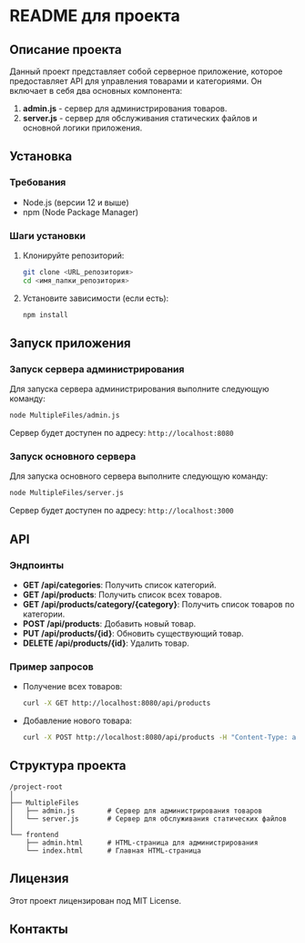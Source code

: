 # README для проекта

## Описание проекта

Данный проект представляет собой серверное приложение, которое предоставляет API для управления товарами и категориями. Он включает в себя два основных компонента:

1. **admin.js** - сервер для администрирования товаров.
2. **server.js** - сервер для обслуживания статических файлов и основной логики приложения.

## Установка

### Требования

- Node.js (версии 12 и выше)
- npm (Node Package Manager)

### Шаги установки

1. Клонируйте репозиторий:
   ```bash
   git clone <URL_репозитория>
   cd <имя_папки_репозитория>
   ```

2. Установите зависимости (если есть):
   ```bash
   npm install
   ```

## Запуск приложения

### Запуск сервера администрирования

Для запуска сервера администрирования выполните следующую команду:

```bash
node MultipleFiles/admin.js
```

Сервер будет доступен по адресу: `http://localhost:8080`

### Запуск основного сервера

Для запуска основного сервера выполните следующую команду:

```bash
node MultipleFiles/server.js
```

Сервер будет доступен по адресу: `http://localhost:3000`

## API

### Эндпоинты

- **GET /api/categories**: Получить список категорий.
- **GET /api/products**: Получить список всех товаров.
- **GET /api/products/category/{category}**: Получить список товаров по категории.
- **POST /api/products**: Добавить новый товар.
- **PUT /api/products/{id}**: Обновить существующий товар.
- **DELETE /api/products/{id}**: Удалить товар.

### Пример запросов

- Получение всех товаров:
  ```bash
  curl -X GET http://localhost:8080/api/products
  ```

- Добавление нового товара:
  ```bash
  curl -X POST http://localhost:8080/api/products -H "Content-Type: application/json" -d '{"title": "Продукт 4", "price": "4000", "description": "Описание продукта 4", "category": "Мебель"}'
  ```

## Структура проекта

```
/project-root
│
├── MultipleFiles
│   ├── admin.js        # Сервер для администрирования товаров
│   └── server.js       # Сервер для обслуживания статических файлов
│
└── frontend
    ├── admin.html      # HTML-страница для администрирования
    └── index.html      # Главная HTML-страница
```

## Лицензия

Этот проект лицензирован под MIT License. 

## Контакты

